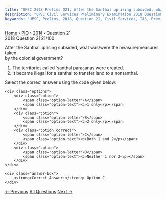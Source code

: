 ```yaml
---
title: "UPSC 2018 Prelims Q21: After the Santhal uprising subsided, what was/were the measu..."
description: "UPSC Civil Services Preliminary Examination 2018 Question 21 with options and answer"
keywords: "UPSC, Prelims, 2018, Question 21, Civil Services, IAS, Previous Year Questions"
---
```


<nav class="breadcrumb">
    <a href="../../">Home</a>
    <span>›</span>
    <a href="../">PIQ</a>
    <span>›</span>
    <a href="./">2018</a>
    <span>›</span>
    <span>Question 21</span>
</nav>

<div class="question-header">
    <div class="question-meta">
        <span class="year-badge">2018</span>
        <span class="question-number">Question 21</span>
        <span class="progress">21/100</span>
    </div>
    <div class="progress-bar">
        <div class="progress-fill" style="width: 21.0%"></div>
    </div>
</div>

<div class="question-content">
    <div class="question-text">
        <p>After the Santhal uprising subsided, what was/were the measure/measures taken<br />
by the colonial government?</p>
<ol>
<li>The territories called ‘santhal paraganas were created.</li>
<li>It became illegal for a santhal to transfer land to a non­santhal.</li>
</ol>
<p>Select the correct answer using the code given below:</p>
    </div>
    
    <div class="options">
        <div class="option">
            <span class="option-letter">A</span>
            <span class="option-text"><p>1 only</p></span>
        </div>
        <div class="option">
            <span class="option-letter">B</span>
            <span class="option-text"><p>2 only</p></span>
        </div>
        <div class="option correct">
            <span class="option-letter">C</span>
            <span class="option-text"><p>Both 1 and 2</p></span>
        </div>
        <div class="option">
            <span class="option-letter">D</span>
            <span class="option-text"><p>Neither 1 nor 2</p></span>
        </div>
    </div>

    <div class="answer-box">
        <strong>Correct Answer:</strong> Option C
    </div>
</div>

<div class="question-nav">
    <a href="../q020-despite-being-a-high-saving-economy-capital-format/" class="nav-btn prev">← Previous</a>
    <a href="../" class="nav-btn center">All Questions</a>
    <a href="../q022-economically-one-of-the-results-of-the-british-rul/" class="nav-btn next">Next →</a>
</div>
